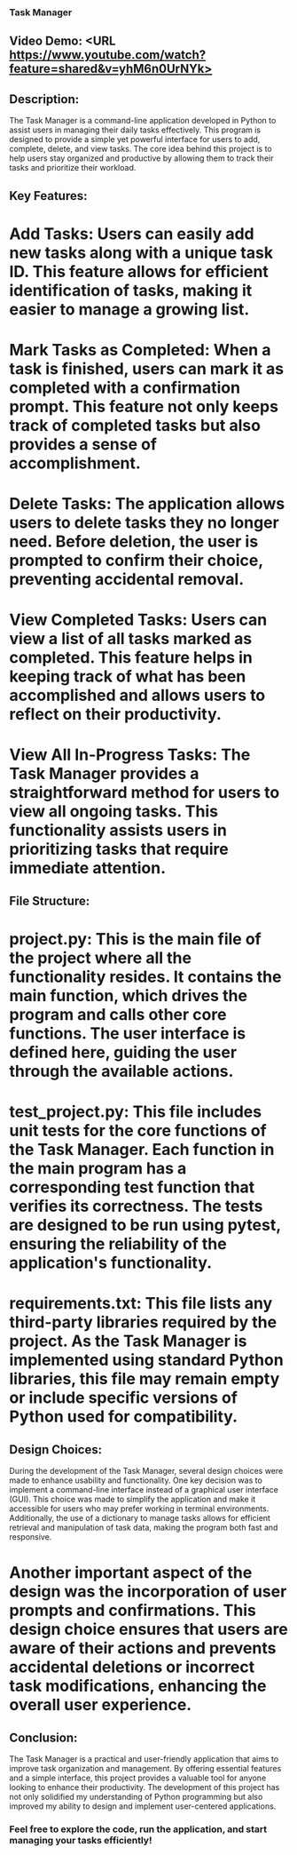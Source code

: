 ### Task Manager
## Video Demo: <URL https://www.youtube.com/watch?feature=shared&v=yhM6n0UrNYk>
## Description:
The Task Manager is a command-line application developed in Python to assist users in managing their daily tasks effectively. This program is designed to provide a simple yet powerful interface for users to add, complete, delete, and view tasks. The core idea behind this project is to help users stay organized and productive by allowing them to track their tasks and prioritize their workload.

## Key Features:
# Add Tasks: Users can easily add new tasks along with a unique task ID. This feature allows for efficient identification of tasks, making it easier to manage a growing list.

# Mark Tasks as Completed: When a task is finished, users can mark it as completed with a confirmation prompt. This feature not only keeps track of completed tasks but also provides a sense of accomplishment.

# Delete Tasks: The application allows users to delete tasks they no longer need. Before deletion, the user is prompted to confirm their choice, preventing accidental removal.

# View Completed Tasks: Users can view a list of all tasks marked as completed. This feature helps in keeping track of what has been accomplished and allows users to reflect on their productivity.

# View All In-Progress Tasks: The Task Manager provides a straightforward method for users to view all ongoing tasks. This functionality assists users in prioritizing tasks that require immediate attention.

## File Structure:
# project.py: This is the main file of the project where all the functionality resides. It contains the main function, which drives the program and calls other core functions. The user interface is defined here, guiding the user through the available actions.

# test_project.py: This file includes unit tests for the core functions of the Task Manager. Each function in the main program has a corresponding test function that verifies its correctness. The tests are designed to be run using pytest, ensuring the reliability of the application's functionality.

# requirements.txt: This file lists any third-party libraries required by the project. As the Task Manager is implemented using standard Python libraries, this file may remain empty or include specific versions of Python used for compatibility.

## Design Choices:
During the development of the Task Manager, several design choices were made to enhance usability and functionality. One key decision was to implement a command-line interface instead of a graphical user interface (GUI). This choice was made to simplify the application and make it accessible for users who may prefer working in terminal environments. Additionally, the use of a dictionary to manage tasks allows for efficient retrieval and manipulation of task data, making the program both fast and responsive.

# Another important aspect of the design was the incorporation of user prompts and confirmations. This design choice ensures that users are aware of their actions and prevents accidental deletions or incorrect task modifications, enhancing the overall user experience.

## Conclusion:
The Task Manager is a practical and user-friendly application that aims to improve task organization and management. By offering essential features and a simple interface, this project provides a valuable tool for anyone looking to enhance their productivity. The development of this project has not only solidified my understanding of Python programming but also improved my ability to design and implement user-centered applications.

### Feel free to explore the code, run the application, and start managing your tasks efficiently!
